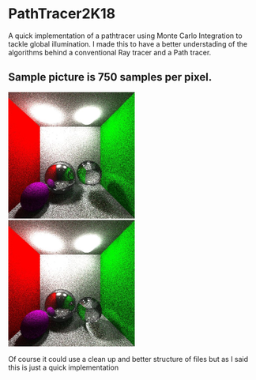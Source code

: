 # PathTracer2K18

A quick implementation of a pathtracer using Monte Carlo Integration to tackle global illumination.
I made this to have a better understading of the algorithms behind a conventional Ray tracer and a Path tracer.

## Sample picture is 750 samples per pixel.
<img src="https://github.com/RodrigoFigueroaM/PathTracer2K18/blob/master/IMG/PathTracer2k18_750spp_v2.jpg" widht="256" height="256px"/>

<img src="https://github.com/RodrigoFigueroaM/PathTracer2K18/blob/master/IMG/PathTracer2k18_750spp.jpg" widht="256" height="256px"/>

Of course it could use a clean up and better structure of files but as I said this is just a quick implementation
